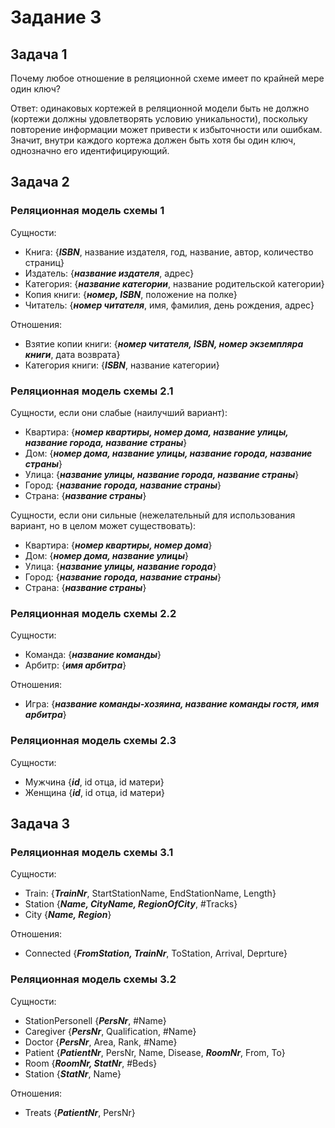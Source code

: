 # Задание 3

## Задача 1

Почему любое отношение в реляционной схеме имеет по крайней мере один ключ?

Ответ: одинаковых кортежей в реляционной модели быть не должно (кортежи должны удовлетворять условию уникальности), поскольку повторение информации может привести к избыточности или ошибкам. Значит, внутри каждого кортежа должен быть хотя бы один ключ, однозначно его идентифицирующий.

## Задача 2

### Реляционная модель схемы 1

Сущности:

* Книга: {***ISBN***, название издателя, год, название, автор, количество страниц}
* Издатель: {***название издателя***, адрес}
* Категория: {***название категории***, название родительской категории}
* Копия книги: {***номер, ISBN***, положение на полке}
* Читатель: {***номер читателя***, имя, фамилия, день рождения, адрес}

Отношения:

* Взятие копии книги: {***номер читателя, ISBN, номер экземпляра книги***, дата возврата}
* Категория книги: {***ISBN***, название категории}

### Реляционная модель схемы 2.1

Сущности, если они слабые (наилучший вариант):
* Квартира: {***номер квартиры, номер дома, название улицы, название города, название страны***}
* Дом: {***номер дома, название улицы, название города, название страны***}
* Улица: {***название улицы, название города, название страны***}
* Город: {***название города, название страны***}
* Страна: {***название страны***}

Сущности, если они сильные (нежелательный для использования вариант, но в целом может существовать):
* Квартира: {***номер квартиры, номер дома***}
* Дом: {***номер дома, название улицы***}
* Улица: {***название улицы, название города***}
* Город: {***название города, название страны***}
* Страна: {***название страны***}

### Реляционная модель схемы 2.2

Сущности:

* Команда: {***название команды***}
* Арбитр: {***имя арбитра***}

Отношения:

* Игра: {***название команды-хозяина, название команды гостя, имя арбитра***}

### Реляционная модель схемы 2.3

Сущности:

* Мужчина {***id***, id отца, id матери}
* Женщина {***id***, id отца, id матери}

## Задача 3

### Реляционная модель схемы 3.1

Сущности:

* Train: {***TrainNr***, StartStationName, EndStationName, Length}
* Station {***Name, CityName, RegionOfCity***, #Tracks}
* City {***Name, Region***}

Отношения:

* Connected {***FromStation, TrainNr***, ToStation, Arrival, Deprture}

### Реляционная модель схемы 3.2

Сущности:

* StationPersonell {***PersNr***, #Name}
* Caregiver {***PersNr***, Qualification, #Name}
* Doctor {***PersNr***, Area, Rank, #Name}
* Patient {***PatientNr***, PersNr, Name, Disease, ***RoomNr***, From, To}
* Room {***RoomNr, StatNr***, #Beds}
* Station {***StatNr***, Name}

Отношения:

* Treats {***PatientNr***, PersNr}
